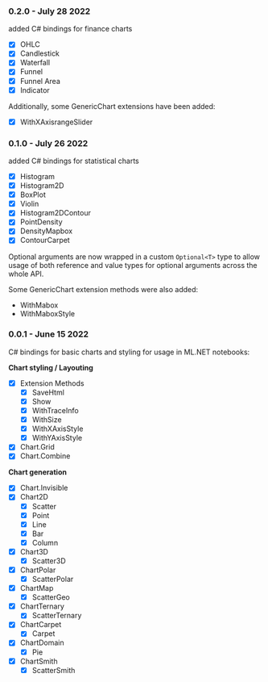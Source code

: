### 0.2.0 - July 28 2022

added C# bindings for finance charts

- [x] OHLC
- [x] Candlestick
- [x] Waterfall
- [x] Funnel
- [x] Funnel Area
- [x] Indicator

Additionally, some GenericChart extensions have been added:

- [x] WithXAxisrangeSlider

### 0.1.0 - July 26 2022

added C# bindings for statistical charts

- [x] Histogram
- [x] Histogram2D
- [x] BoxPlot
- [x] Violin
- [x] Histogram2DContour
- [x] PointDensity
- [x] DensityMapbox
- [x] ContourCarpet

Optional arguments are now wrapped in a custom `Optional<T>` type to allow usage of both reference and value types for optional arguments across the whole API.

Some GenericChart extension methods were also added:
- WithMabox
- WithMaboxStyle

### 0.0.1 - June 15 2022

C# bindings for basic charts and styling for usage in ML.NET notebooks:

**Chart styling / Layouting**

- [x] Extension Methods
	- [x] SaveHtml
	- [x] Show
	- [x] WithTraceInfo
	- [x] WithSize
	- [x] WithXAxisStyle
	- [x] WithYAxisStyle
- [x] Chart.Grid
- [x] Chart.Combine

**Chart generation**
- [x] Chart.Invisible
- [x] Chart2D
	- [x] Scatter
	- [x] Point
	- [x] Line
	- [x] Bar
	- [x] Column
- [x] Chart3D 	  
	- [x] Scatter3D
- [x] ChartPolar	  
	- [x] ScatterPolar
- [x] ChartMap  
	- [x] ScatterGeo
- [x] ChartTernary  
	- [x] ScatterTernary
- [x] ChartCarpet 
	- [x] Carpet
- [x] ChartDomain
	- [x] Pie
 - [x] ChartSmith
	- [x] ScatterSmith